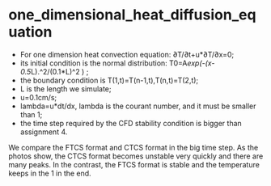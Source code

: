 # one_dimensional_heat_diffusion_equation

- For one dimension heat convection equation: ∂T/∂t+u*∂T/∂x=0;
- its initial condition is the normal distribution: T0=A*exp(-(x-0.5*L).^2/(0.1*L)^2 ) ;
- the boundary condition is T(1,t)=T(n-1,t),T(n,t)=T(2,t);
- L is the length we simulate;
- u=0.1cm/s;
- lambda=u*dt/dx, lambda is the courant number, and it must be smaller than 1;
- the time step required by the CFD stability condition is bigger than assignment 4.
  
We compare the FTCS format and CTCS format in the big time step. As the photos show, the CTCS format becomes unstable very quickly and there are many peaks. In the contrast, the FTCS format is stable and the temperature keeps in the 1 in the end. 

